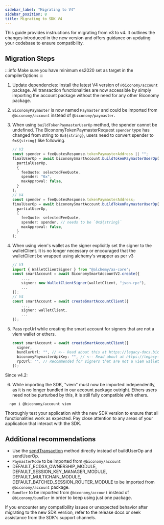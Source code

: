```yaml
---
sidebar_label: "Migrating to V4"
sidebar_position: 8
title: Migrating to SDK V4
---
```


This guide provides instructions for migrating from v3 to v4. It outlines the changes introduced in the new version and offers guidance on updating your codebase to ensure compatibility.

## Migration Steps

:::info
Make sure you have minimum es2020 set as target in the compilerOptions
:::

1. Update dependencies: Install the latest V4 version of `@biconomy/account` package. All transaction functionalities are now accessible by simply importing the account package without the need for any other Biconomy package.

2. `BiconomyPaymaster` is now named `Paymaster` and could be imported from `@biconomy/account` instead of `@biconomy/paymaster`.

3. When using `buildTokenPaymasterUserOp` method, the spender cannot be undefined. The BiconomyTokenPaymasterRequest `spender` type has changed from string to `0x${string}`, users need to convert spender to `0x${string}` like following.

   ```typescript
   // V3
   const spender = feeQuotesResponse.tokenPaymasterAddress || "";
   finalUserOp = await biconomySmartAccount.buildTokenPaymasterUserOp(
     partialUserOp,
     {
       feeQuote: selectedFeeQuote,
       spender: "0x",
       maxApproval: false,
     }
   );
   // V4
   const spender = feeQuotesResponse.tokenPaymasterAddress;
   finalUserOp = await biconomySmartAccount.buildTokenPaymasterUserOp(
     partialUserOp,
     {
       feeQuote: selectedFeeQuote,
       spender: spender, // needs to be `0x${string}`
       maxApproval: false,
     }
   );
   ```

4. When using viem's wallet as the signer explicitly set the signer to the walletClient. It is no longer necessary or encouraged that the walletClient be wrapped using alchemy's wrapper as per v3

   ```typescript
   // V3
   import { WalletClientSigner } from "@alchemy/aa-core";
   const smartAccount = await BiconomySmartAccountV2.create({
       ...,
       signer: new WalletClientSigner(walletClient, "json-rpc"),
       ...
   });
   // V4
   const smartAccount = await createSmartAccountClient({
       ...,
       signer: walletClient,
       ...
   });
   ```

5. Pass rpcUrl while creating the smart account for signers that are not a viem wallet or ethers.

   ```ts
   const smartAccount = await createSmartAccountClient({
     signer,
     bundlerUrl: "", // <-- Read about this at https://legacy-docs.biconomy.io/dashboard#bundler-url
     biconomyPaymasterApiKey: "", // <-- Read about at https://legacy-docs.biconomy.io/dashboard/paymaster
     rpcUrl: "", // Recommended for signers that are not a viem wallet or an ethers signer. It's advised to pass RPC url in case of custom signers such as privy, dynamic etc. If rpcUrl is not provided then a default public rpc will be used - which will likely be heavily throttled and can often silently fail
   });
   ```

Since v4.2:

6. While importing the SDK, "viem" must now be imported independently, as it is no longer bundled in our account package outright. Ethers users need not be purturbed by this, it is still fully compatible with ethers.

```
  npm i @biconomy/account viem
```

Thoroughly test your application with the new SDK version to ensure that all functionalities work as expected. Pay close attention to any areas of your application that interact with the SDK.

## Additional recommendations

- Use the [sendTransaction](/Account/methods#sendtransaction-) method directly instead of buildUserOp and sendUserOp.
- `PaymasterMode` to be imported from `@biconomy/account`
- DEFAULT_ECDSA_OWNERSHIP_MODULE, DEFAULT_SESSION_KEY_MANAGER_MODULE, DEFAULT_MULTICHAIN_MODULE, DEFAULT_BATCHED_SESSION_ROUTER_MODULE to be imported from `@biconomy/account` package.
- `Bundler` to be imported from `@biconomy/account` instead of `@biconomy/bundler` in order to keep using just one package.

If you encounter any compatibility issues or unexpected behavior after migrating to the new SDK version, refer to the release docs or seek assistance from the SDK's support channels.
